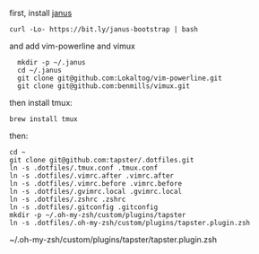 first, install [janus](https://github.com/carlhuda/janus)

```
curl -Lo- https://bit.ly/janus-bootstrap | bash
```

and add vim-powerline and vimux

```
  mkdir -p ~/.janus
  cd ~/.janus
  git clone git@github.com:Lokaltog/vim-powerline.git
  git clone git@github.com:benmills/vimux.git
```

then install tmux:

    brew install tmux

then:

    cd ~
    git clone git@github.com:tapster/.dotfiles.git
    ln -s .dotfiles/.tmux.conf .tmux.conf
    ln -s .dotfiles/.vimrc.after .vimrc.after
    ln -s .dotfiles/.vimrc.before .vimrc.before
    ln -s .dotfiles/.gvimrc.local .gvimrc.local
    ln -s .dotfiles/.zshrc .zshrc
    ln -s .dotfiles/.gitconfig .gitconfig
    mkdir -p ~/.oh-my-zsh/custom/plugins/tapster
    ln -s .dotfiles/.oh-my-zsh/custom/plugins/tapster.plugin.zsh
~/.oh-my-zsh/custom/plugins/tapster/tapster.plugin.zsh
